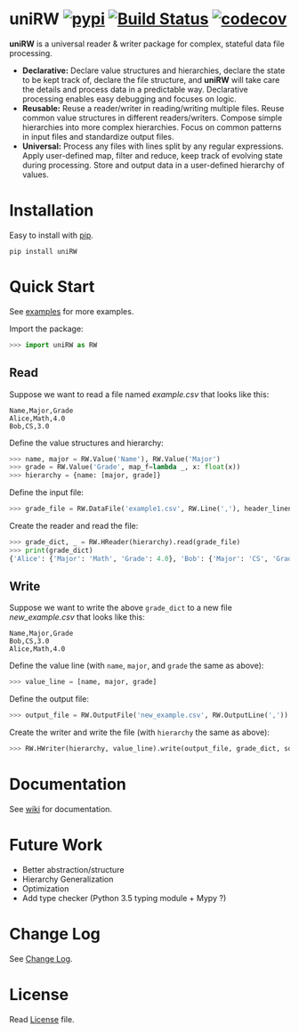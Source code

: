 # uniRW [![pypi](https://badge.fury.io/py/uniRW.svg)](https://badge.fury.io/py/uniRW) [![Build Status](https://travis-ci.org/law-liet/uniRW.svg?branch=master)](https://travis-ci.org/law-liet/uniRW) [![codecov](https://codecov.io/gh/law-liet/uniRW/branch/master/graph/badge.svg)](https://codecov.io/gh/law-liet/uniRW)

**uniRW** is a universal reader & writer package for complex, stateful data file processing.

* **Declarative:** Declare value structures and hierarchies, declare the state to be kept track of, declare the file structure, and **uniRW** will take care the details and process data in a predictable way. Declarative processing enables easy debugging and focuses on logic. 
* **Reusable:** Reuse a reader/writer in reading/writing multiple files. Reuse common value structures in different readers/writers. Compose simple hierarchies into more complex hierarchies. Focus on common patterns in input files and standardize output files.
* **Universal:** Process any files with lines split by any regular expressions. Apply user-defined map, filter and reduce, keep track of evolving state during processing. Store and output data in a user-defined hierarchy of values.  


# Installation
Easy to install with [pip](https://pip.pypa.io/en/stable/).
```
pip install uniRW
```

# Quick Start
See [examples](https://github.com/law-liet/uniRW/tree/master/examples) for more examples.

Import the package:
```Python
>>> import uniRW as RW
```

## Read

Suppose we want to read a file named *example.csv* that looks like this:

    Name,Major,Grade
    Alice,Math,4.0
    Bob,CS,3.0

Define the value structures and hierarchy:

``` python
>>> name, major = RW.Value('Name'), RW.Value('Major')
>>> grade = RW.Value('Grade', map_f=lambda _, x: float(x))
>>> hierarchy = {name: [major, grade]}
```

Define the input file:

```python
>>> grade_file = RW.DataFile('example1.csv', RW.Line(','), header_lineno=0)
```

Create the reader and read the file:

```python
>>> grade_dict, _ = RW.HReader(hierarchy).read(grade_file)
>>> print(grade_dict)
{'Alice': {'Major': 'Math', 'Grade': 4.0}, 'Bob': {'Major': 'CS', 'Grade': 3.0}}
```

## Write

Suppose we want to write the above `grade_dict` to a new file *new_example.csv* that looks like this:

    Name,Major,Grade
    Bob,CS,3.0
    Alice,Math,4.0

Define the value line (with `name`, `major`, and `grade` the same as above):

```python
>>> value_line = [name, major, grade]
```

Define the output file:

```python
>>> output_file = RW.OutputFile('new_example.csv', RW.OutputLine(','))
```

Create the writer and write the file (with `hierarchy` the same as above):

```python
>>> RW.HWriter(hierarchy, value_line).write(output_file, grade_dict, sort_by='Grade')
```

# Documentation
See [wiki](https://github.com/law-liet/uniRW/wiki) for documentation.
    
# Future Work
- Better abstraction/structure
- Hierarchy Generalization
- Optimization
- Add type checker (Python 3.5 typing module + Mypy ?)

# Change Log
See [Change Log](https://github.com/law-liet/uniRW/blob/master/change_log.md).

# License
Read [License](https://github.com/law-liet/uniRW/blob/master/LICENSE) file.
